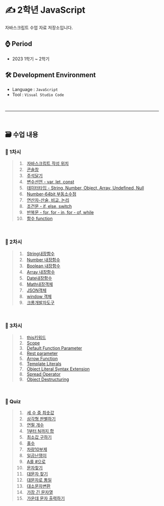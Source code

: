 # ✍ 2학년 JavaScript
자바스크립트 수업 자료 저장소입니다.

## ⌚ Period
 - 2023 1학기 ~ 2학기

## 🛠 Development Environment
  - Language : `JavaScript` 
  - Tool : `Visual Studio Code`

<br>
<hr>
<br>

## 🗃 수업 내용

### 📁 1차시

> 1. &nbsp; [자바스크립트 작성 위치](https://github.com/MsEmily1020/JS_Class/blob/main/1-01(%EC%9E%90%EB%B0%94%EC%8A%A4%ED%81%AC%EB%A6%BD%ED%8A%B8%EC%9E%91%EC%84%B1%EC%9C%84%EC%B9%98).html)<br>
> 2. &nbsp; [콘솔창](https://github.com/MsEmily1020/JS_Class/blob/main/1-02(%EC%BD%98%EC%86%94%EC%B0%BD).html)<br>
> 3. &nbsp; [주석달기](https://github.com/MsEmily1020/JS_Class/blob/main/1-03(%EC%A3%BC%EC%84%9D%EB%8B%AC%EA%B8%B0).html)<br>
> 4. &nbsp; [변수선언 - var, let, const](https://github.com/MsEmily1020/JS_Class/blob/main/1-04(%EB%B3%80%EC%88%98%EC%84%A0%EC%96%B8-var%2Clet%2Cconst).html)<br>
> 5. &nbsp; [데이터타입 - String, Number, Object, Array, Undefined, Null](https://github.com/MsEmily1020/JS_Class/blob/main/1-05(%EB%8D%B0%EC%9D%B4%ED%84%B0%ED%83%80%EC%9E%85%20-%20String%2C%20Number%2C%20Object%2C%20Array%2C%20Undefined%2C%20Null).html)<br>
> 6. &nbsp; [Number-64bit 부동소수점](https://github.com/MsEmily1020/JS_Class/blob/main/1-06(Number-64bit%20%EB%B6%80%EB%8F%99%EC%86%8C%EC%88%98%EC%A0%90).html)<br>
> 7. &nbsp; [연산자-산술, 비교, 논리](https://github.com/MsEmily1020/JS_Class/blob/main/1-07(%EC%97%B0%EC%82%B0%EC%9E%90-%EC%82%B0%EC%88%A0%2C%20%EB%B9%84%EA%B5%90%2C%20%EB%85%BC%EB%A6%AC).html)<br>
> 8. &nbsp; [조건문 - if, else, switch](https://github.com/MsEmily1020/JS_Class/blob/main/1-08(%EC%A1%B0%EA%B1%B4%EB%AC%B8-if%2Celse%2Cswitch).html)<br>
> 9. &nbsp; [반복문 - for, for - in, for - of, while](https://github.com/MsEmily1020/JS_Class/blob/main/1-09(%EB%B0%98%EB%B3%B5%EB%AC%B8%20-%20for%2C%20for%20-%20in%2C%20for%20-%20of%2C%20while).html)<br>
> 10. &nbsp; [함수 function](https://github.com/MsEmily1020/JS_Class/blob/main/1-10(%ED%95%A8%EC%88%98%20function).html)<br>

<br>

### 📁 2차시

> 1. &nbsp; [String내장함수](https://github.com/MsEmily1020/JS_Class/blob/main/2-01(String%EB%82%B4%EC%9E%A5%ED%95%A8%EC%88%98).html)<br>
> 2. &nbsp; [Number 내장함수](https://github.com/MsEmily1020/JS_Class/blob/main/2-02(Number%20%EB%82%B4%EC%9E%A5%ED%95%A8%EC%88%98).html)<br>
> 3. &nbsp; [Boolean 내장함수](https://github.com/MsEmily1020/JS_Class/blob/main/2-03(Boolean%20%EB%82%B4%EC%9E%A5%ED%95%A8%EC%88%98).html)<br>
> 4. &nbsp; [Array 내장함수](https://github.com/MsEmily1020/JS_Class/blob/main/2-04(Array%20%EB%82%B4%EC%9E%A5%ED%95%A8%EC%88%98).html)<br>
> 5. &nbsp; [Date내장함수](https://github.com/MsEmily1020/JS_Class/blob/main/2-05(Date%EB%82%B4%EC%9E%A5%ED%95%A8%EC%88%98).html)<br>
> 6. &nbsp; [Math내장객체](https://github.com/MsEmily1020/JS_Class/blob/main/2-06(Math%EB%82%B4%EC%9E%A5%EA%B0%9D%EC%B2%B4).html)<br>
> 7. &nbsp; [JSON객체](https://github.com/MsEmily1020/JS_Class/blob/main/2-07(JSON%EA%B0%9D%EC%B2%B4).html)<br>
> 8. &nbsp; [window 객체](https://github.com/MsEmily1020/JS_Class/blob/main/2-08(window%20%EA%B0%9D%EC%B2%B4).html)<br>
> 9. &nbsp; [크롬개발자도구](https://github.com/MsEmily1020/JS_Class/blob/main/2-09(%ED%81%AC%EB%A1%AC%EA%B0%9C%EB%B0%9C%EC%9E%90%EB%8F%84%EA%B5%AC).html)<br>

<br>

### 📁 3차시

> 1. &nbsp; [this키워드](https://github.com/MsEmily1020/JS_Class/blob/main/3-01(this%ED%82%A4%EC%9B%8C%EB%93%9C).html)<br>
> 2. &nbsp; [Scope](https://github.com/MsEmily1020/JS_Class/blob/main/3-02(Scope).html)<br>
> 3. &nbsp; [Default Function Parameter](https://github.com/MsEmily1020/JS_Class/blob/main/3-03(Default%20Function%20Parameter).html)<br>
> 4. &nbsp; [Rest parameter](https://github.com/MsEmily1020/JS_Class/blob/main/3-04(Rest%20parameter).html)<br>
> 5. &nbsp; [Arrow Function](https://github.com/MsEmily1020/JS_Class/blob/main/3-05(Arrow%20Function).html)<br>
> 6. &nbsp; [Template Literals](https://github.com/MsEmily1020/JS_Class/blob/main/3-06(Template%20Literals).html)<br>
> 7. &nbsp; [Object Literal Syntax Extension](https://github.com/MsEmily1020/JS_Class/blob/main/3-07(Object%20Literal%20Syntax%20Extension).html)<br>
> 8. &nbsp; [Spread Operator](https://github.com/MsEmily1020/JS_Class/blob/main/3-08(Spread%20Operator).html)<br>
> 9. &nbsp; [Object Destructuring](https://github.com/MsEmily1020/JS_Class/blob/main/3-09(Object%20Destructuring).html)<br>

<br>

### 📁 Quiz

> 1. &nbsp; [세 수 중 최솟값](https://github.com/MsEmily1020/JS_Class/blob/main/Quiz/Quiz-01(%EC%84%B8%20%EC%88%98%20%EC%A4%91%20%EC%B5%9C%EC%86%9F%EA%B0%92).html)
> 2. &nbsp; [삼각형 판별하기](https://github.com/MsEmily1020/JS_Class/blob/main/Quiz/Quiz-02(%EC%82%BC%EA%B0%81%ED%98%95%20%ED%8C%90%EB%B3%84%ED%95%98%EA%B8%B0).html)
> 3. &nbsp; [연필 개수](https://github.com/MsEmily1020/JS_Class/blob/main/Quiz/Quiz-03(%EC%97%B0%ED%95%84%20%EA%B0%9C%EC%88%98).html)
> 4. &nbsp; [1부터 N까지 합](https://github.com/MsEmily1020/JS_Class/blob/main/Quiz/Quiz-04(1%EB%B6%80%ED%84%B0%20N%EA%B9%8C%EC%A7%80%20%ED%95%A9).html)
> 5. &nbsp; [최소값 구하기](https://github.com/MsEmily1020/JS_Class/blob/main/Quiz/Quiz-05(%EC%B5%9C%EC%86%8C%EA%B0%92%20%EA%B5%AC%ED%95%98%EA%B8%B0).html)
> 6. &nbsp; [홀수](https://github.com/MsEmily1020/JS_Class/blob/main/Quiz/Quiz-06(%ED%99%80%EC%88%98).html)
> 7. &nbsp; [차량10부제](https://github.com/MsEmily1020/JS_Class/blob/main/Quiz/Quiz-07(%EC%B0%A8%EB%9F%8910%EB%B6%80%EC%A0%9C).html)
> 8. &nbsp; [일곱난쟁이](https://github.com/MsEmily1020/JS_Class/blob/main/Quiz/Quiz-08(%EC%9D%BC%EA%B3%B1%EB%82%9C%EC%9F%81%EC%9D%B4).html)
> 9. &nbsp; [A를 #으로](https://github.com/MsEmily1020/JS_Class/blob/main/Quiz/Quiz-09(A%EB%A5%BC%20%23%EC%9C%BC%EB%A1%9C).html)
> 10. &nbsp; [문자찾기](https://github.com/MsEmily1020/JS_Class/blob/main/Quiz/Quiz-10(%EB%AC%B8%EC%9E%90%EC%B0%BE%EA%B8%B0).html)
> 11. &nbsp; [대문자 찾기](https://github.com/MsEmily1020/JS_Class/blob/main/Quiz/Quiz-11(%EB%8C%80%EB%AC%B8%EC%9E%90%20%EC%B0%BE%EA%B8%B0).html)
> 12. &nbsp; [대문자로 통일](https://github.com/MsEmily1020/JS_Class/blob/main/Quiz/Quiz-12(%EB%8C%80%EB%AC%B8%EC%9E%90%EB%A1%9C%20%ED%86%B5%EC%9D%BC).html)
> 13. &nbsp; [대소문자변환](https://github.com/MsEmily1020/JS_Class/blob/main/Quiz/Quiz-13(%EB%8C%80%EC%86%8C%EB%AC%B8%EC%9E%90%EB%B3%80%ED%99%98).html)
> 14. &nbsp; [가장 긴 문자열](https://github.com/MsEmily1020/JS_Class/blob/main/Quiz/Quiz-14(%EA%B0%80%EC%9E%A5%20%EA%B8%B4%20%EB%AC%B8%EC%9E%90%EC%97%B4).html)
> 15. &nbsp; [가운데 문자 출력하기](https://github.com/MsEmily1020/JS_Class/blob/main/Quiz/Quiz-15(%EA%B0%80%EC%9A%B4%EB%8D%B0%20%EB%AC%B8%EC%9E%90%20%EC%B6%9C%EB%A0%A5%ED%95%98%EA%B8%B0).html)
